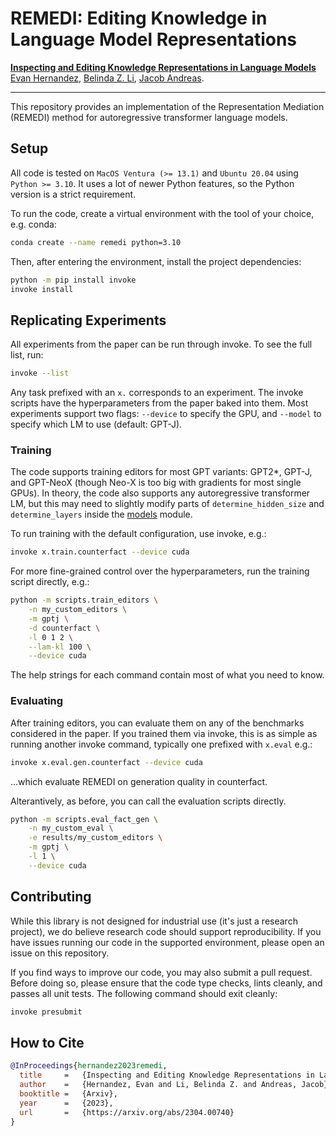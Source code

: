 # REMEDI: Editing Knowledge in Language Model Representations

[**Inspecting and Editing Knowledge Representations in Language Models**](https://arxiv.org/abs/2304.00740)<br>
[Evan Hernandez](https://evandez.com), [Belinda Z. Li](https://belindal.github.io), [Jacob Andreas](https://www.mit.edu/~jda/).<br>
<!-- TODO conference <br> -->

<hr>

This repository provides an implementation of the Representation Mediation (REMEDI) method for autoregressive transformer language models.

## Setup

All code is tested on `MacOS Ventura (>= 13.1)` and `Ubuntu 20.04` using `Python >= 3.10`. It uses a lot of newer Python features, so the Python version is a strict requirement.

To run the code, create a virtual environment with the tool of your choice, e.g. conda:

```bash
conda create --name remedi python=3.10
```

Then, after entering the environment, install the project dependencies:

```bash
python -m pip install invoke
invoke install
```

## Replicating Experiments

All experiments from the paper can be run through invoke. To see the full list, run:

```bash
invoke --list
```

Any task prefixed with an `x.` corresponds to an experiment. The invoke scripts have the hyperparameters from the paper baked into them. Most experiments support two flags: `--device` to specify the GPU, and `--model` to specify which LM to use (default: GPT-J).

### Training

The code supports training editors for most GPT variants: GPT2*, GPT-J, and GPT-NeoX (though Neo-X is too big with gradients for most single GPUs). In theory, the code also supports any autoregressive transformer LM, but this may need to slightly modify parts of `determine_hidden_size` and `determine_layers` inside the [models](remedi/models.py) module.

To run training with the default configuration, use invoke, e.g.:

```bash
invoke x.train.counterfact --device cuda
```

For more fine-grained control over the hyperparameters, run the training script directly, e.g.:

```bash
python -m scripts.train_editors \
    -n my_custom_editors \
    -m gptj \
    -d counterfact \
    -l 0 1 2 \
    --lam-kl 100 \
    --device cuda
```

The help strings for each command contain most of what you need to know.

### Evaluating

After training editors, you can evaluate them on any of the benchmarks considered in the paper. If you trained them via invoke, this is as simple as running another invoke command, typically one prefixed with `x.eval` e.g.:

```bash
invoke x.eval.gen.counterfact --device cuda
```

...which evaluate REMEDI on generation quality in counterfact.

Alterantively, as before, you can call the evaluation scripts directly.

```bash
python -m scripts.eval_fact_gen \
    -n my_custom_eval \
    -e results/my_custom_editors \
    -m gptj \
    -l 1 \
    --device cuda
```

## Contributing

While this library is not designed for industrial use (it's just a research project), we do believe research code should support reproducibility.  If you have issues running our code in the supported environment, please open an issue on this repository.

If you find ways to improve our code, you may also submit a pull request. Before doing so, please ensure that the code type checks, lints cleanly, and passes all unit tests. The following command should exit cleanly:

```bash
invoke presubmit
```

## How to Cite

```bibtex
@InProceedings{hernandez2023remedi,
  title     =   {Inspecting and Editing Knowledge Representations in Language Models},
  author    =   {Hernandez, Evan and Li, Belinda Z. and Andreas, Jacob},
  booktitle =   {Arxiv},
  year      =   {2023},
  url       =   {https://arxiv.org/abs/2304.00740}
}
```
